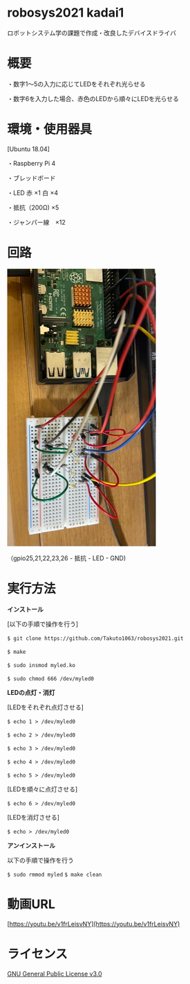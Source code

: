 # robosys2021 kadai1
ロボットシステム学の課題で作成・改良したデバイスドライバ
# 概要
・数字1～5の入力に応じてLEDをそれぞれ光らせる

・数字6を入力した場合、赤色のLEDから順々にLEDを光らせる
# 環境・使用器具
[Ubuntu 18.04]

・Raspberry Pi 4 

・ブレッドボード

・LED 赤 ×1  白 ×4

・抵抗（200Ω) ×5

・ジャンパー線　×12
# 回路
![画像名](https://github.com/Takuto1063/robosys2021/blob/main/%E3%83%AD%E3%83%9C%E3%82%B7%E3%82%B9%E8%AA%B2%E9%A1%8C1.jpg)

（gpio25,21,22,23,26 - 抵抗 - LED - GND) 
# 実行方法
**インストール**

[以下の手順で操作を行う]

`$ git clone https://github.com/Takuto1063/robosys2021.git`

`$ make`

`$ sudo insmod myled.ko`

`$ sudo chmod 666 /dev/myled0`

**LEDの点灯・消灯**

[LEDをそれぞれ点灯させる]

`$ echo 1 > /dev/myled0`

`$ echo 2 > /dev/myled0`

`$ echo 3 > /dev/myled0`

`$ echo 4 > /dev/myled0`

`$ echo 5 > /dev/myled0`

[LEDを順々に点灯させる]

`$ echo 6 > /dev/myled0`

[LEDを消灯させる]

`$ echo > /dev/myled0`

**アンインストール**

以下の手順で操作を行う

`$ sudo rmmod myled`
`$ make clean`

# 動画URL
[https://youtu.be/v1frLeisvNY](https://youtu.be/v1frLeisvNY)
# ライセンス
[GNU General Public License v3.0](https://github.com/Takuto1063/robosys2021/blob/main/COPYING)
